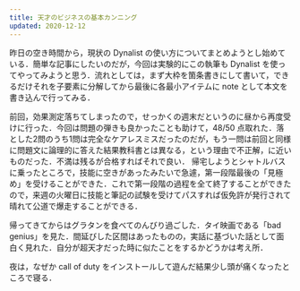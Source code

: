 ```yaml
---
title: 天才のビジネスの基本カンニング
updated: 2020-12-12
---
```


昨日の空き時間から，現状の Dynalist の使い方についてまとめようとし始めている．簡単な記事にしたいのだが，今回は実験的にこの執筆も Dynalist を使ってやってみようと思う．流れとしては，まず大枠を箇条書きにして書いて，できるだけそれを子要素に分解してから最後に各最小アイテムに note として本文を書き込んで行ってみる．

前回，効果測定落ちてしまったので，せっかくの週末だというのに昼から再度受けに行った．今回は問題の弾きも良かったことも助けて，48/50 点取れた．落とした2問のうち1問は完全なケアレスミスだったのだが，もう一問は前回と同様に問題文に論理的に答えた結果教科書とは異なる，という理由で不正解，に近いものだった．不満は残るが合格すればそれで良い．
帰宅しようとシャトルバスに乗ったところで，技能に空きがあったみたいで急遽，第一段階最後の「見極め」を受けることができた．これで第一段階の過程を全て終了することができたので，来週の火曜日に技能と筆記の試験を受けてパスすれば仮免許が発行されて晴れて公道で爆走することができる．

帰ってきてからはグラタンを食べてのんびり過ごした．タイ映画である「bad genius」を見た．間延びした区間はあったものの，実話に基づいた話として面白く見れた．自分が超天才だった時に似たことをするかどうかは考え所．

夜は，なぜか call of duty をインストールして遊んだ結果少し頭が痛くなったところで寝る．
